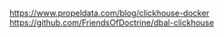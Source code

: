 https://www.propeldata.com/blog/clickhouse-docker
https://github.com/FriendsOfDoctrine/dbal-clickhouse